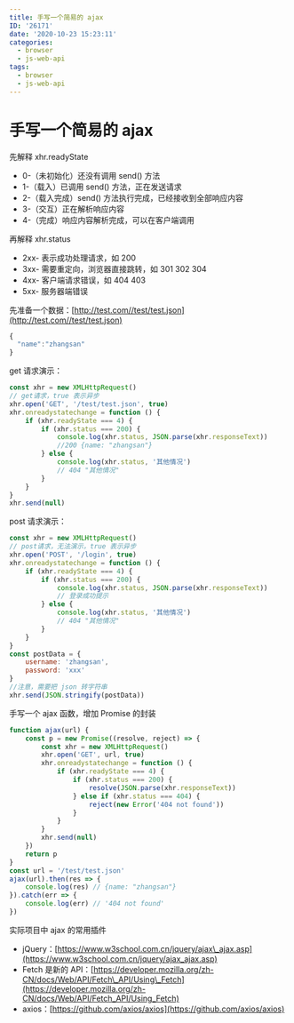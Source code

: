 ```yaml
---
title: 手写一个简易的 ajax
ID: '26171'
date: '2020-10-23 15:23:11'
categories:
  - browser
  - js-web-api
tags:
  - browser
  - js-web-api
---
```


# 手写一个简易的 ajax

先解释 xhr.readyState

- 0-（未初始化）还没有调用 send() 方法
- 1-（载入）已调用 send() 方法，正在发送请求
- 2-（载入完成）send() 方法执行完成，已经接收到全部响应内容
- 3-（交互）正在解析响应内容
- 4-（完成）响应内容解析完成，可以在客户端调用

再解释 xhr.status

- 2xx- 表示成功处理请求，如 200
- 3xx- 需要重定向，浏览器直接跳转，如 301 302 304
- 4xx- 客户端请求错误，如 404 403
- 5xx- 服务器端错误

先准备一个数据：[http://test.com//test/test.json](http://test.com//test/test.json)

``` js 
{
  "name":"zhangsan"
}
```

get 请求演示：

``` js 
const xhr = new XMLHttpRequest()
// get请求，true 表示异步
xhr.open('GET', '/test/test.json', true)
xhr.onreadystatechange = function () {
    if (xhr.readyState === 4) {
        if (xhr.status === 200) {
            console.log(xhr.status, JSON.parse(xhr.responseText))
            //200 {name: "zhangsan"}
        } else {
            console.log(xhr.status, '其他情况')
            // 404 "其他情况"
        }
    }
}
xhr.send(null)
```

post 请求演示：

``` js 
const xhr = new XMLHttpRequest()
// post请求，无法演示，true 表示异步
xhr.open('POST', '/login', true)
xhr.onreadystatechange = function () {
    if (xhr.readyState === 4) {
        if (xhr.status === 200) {
            console.log(xhr.status, JSON.parse(xhr.responseText))
            // 登录成功提示
        } else {
            console.log(xhr.status, '其他情况')
            // 404 "其他情况"
        }
    }
}
const postData = {
    username: 'zhangsan',
    password: 'xxx'
}
//注意，需要把 json 转字符串
xhr.send(JSON.stringify(postData))
```

手写一个 ajax 函数，增加 Promise 的封装

``` js 
function ajax(url) {
    const p = new Promise((resolve, reject) => {
        const xhr = new XMLHttpRequest()
        xhr.open('GET', url, true)
        xhr.onreadystatechange = function () {
            if (xhr.readyState === 4) {
                if (xhr.status === 200) {
                    resolve(JSON.parse(xhr.responseText))
                } else if (xhr.status === 404) {
                    reject(new Error('404 not found'))
                }
            }
        }
        xhr.send(null)
    })
    return p
}
const url = '/test/test.json'
ajax(url).then(res => {
    console.log(res) // {name: "zhangsan"}
}).catch(err => {
    console.log(err) // '404 not found'
})
```

实际项目中 ajax 的常用插件

- jQuery：[https://www.w3school.com.cn/jquery/ajax\_ajax.asp](https://www.w3school.com.cn/jquery/ajax_ajax.asp)
- Fetch 是新的 API：[https://developer.mozilla.org/zh-CN/docs/Web/API/Fetch\_API/Using\_Fetch](https://developer.mozilla.org/zh-CN/docs/Web/API/Fetch_API/Using_Fetch)
- axios：[https://github.com/axios/axios](https://github.com/axios/axios)
 
 
 
 
 
 
 
 
 
 
 
 
 
 
 
 
 
 
 
 
 
 
 
 

